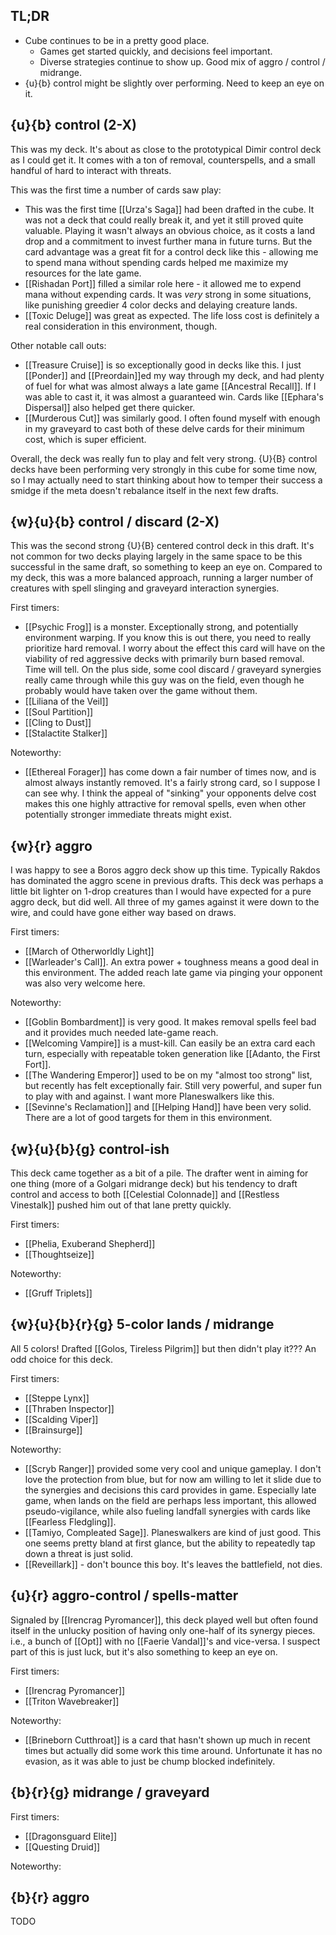 ## TL;DR

- Cube continues to be in a pretty good place.
  - Games get started quickly, and decisions feel important.
  - Diverse strategies continue to show up. Good mix of aggro / control / midrange.
- {u}{b} control might be slightly over performing. Need to keep an eye on it.

## {u}{b} control (2-X)

This was my deck. It's about as close to the prototypical Dimir control deck as I could get it. It comes with a ton of removal, counterspells, and a small handful of hard to interact with threats.

This was the first time a number of cards saw play:

- This was the first time [[Urza's Saga]] had been drafted in the cube. It was not a deck that could really break it, and yet it still proved quite valuable. Playing it wasn't always an obvious choice, as it costs a land drop and a commitment to invest further mana in future turns. But the card advantage was a great fit for a control deck like this - allowing me to spend mana without spending cards helped me maximize my resources for the late game.
- [[Rishadan Port]] filled a similar role here - it allowed me to expend mana without expending cards. It was _very_ strong in some situations, like punishing greedier 4 color decks and delaying creature lands.
- [[Toxic Deluge]] was great as expected. The life loss cost is definitely a real consideration in this environment, though.

Other notable call outs:

- [[Treasure Cruise]] is so exceptionally good in decks like this. I just [[Ponder]] and [[Preordain]]ed my way through my deck, and had plenty of fuel for what was almost always a late game [[Ancestral Recall]]. If I was able to cast it, it was almost a guaranteed win. Cards like [[Ephara's Dispersal]] also helped get there quicker.
- [[Murderous Cut]] was similarly good. I often found myself with enough in my graveyard to cast both of these delve cards for their minimum cost, which is super efficient.

Overall, the deck was really fun to play and felt very strong. {U}{B} control decks have been performing very strongly in this cube for some time now, so I may actually need to start thinking about how to temper their success a smidge if the meta doesn't rebalance itself in the next few drafts.

## {w}{u}{b} control / discard (2-X)

This was the second strong {U}{B} centered control deck in this draft. It's not common for two decks playing largely in the same space to be this successful in the same draft, so something to keep an eye on. Compared to my deck, this was a more balanced approach, running a larger number of creatures with spell slinging and graveyard interaction synergies.

First timers:

- [[Psychic Frog]] is a monster. Exceptionally strong, and potentially environment warping. If you know this is out there, you need to really prioritize hard removal. I worry about the effect this card will have on the viability of red aggressive decks with primarily burn based removal. Time will tell. On the plus side, some cool discard / graveyard synergies really came through while this guy was on the field, even though he probably would have taken over the game without them.
- [[Liliana of the Veil]]
- [[Soul Partition]]
- [[Cling to Dust]]
- [[Stalactite Stalker]]

Noteworthy:

- [[Ethereal Forager]] has come down a fair number of times now, and is almost always instantly removed. It's a fairly strong card, so I suppose I can see why. I think the appeal of "sinking" your opponents delve cost makes this one highly attractive for removal spells, even when other potentially stronger immediate threats might exist.

## {w}{r} aggro

I was happy to see a Boros aggro deck show up this time. Typically Rakdos has dominated the aggro scene in previous drafts.  This deck was perhaps a little bit lighter on 1-drop creatures than I would have expected for a pure aggro deck, but did well. All three of my games against it were down to the wire, and could have gone either way based on draws.

First timers:

- [[March of Otherworldly Light]]
- [[Warleader's Call]]. An extra power + toughness means a good deal in this environment. The added reach late game via pinging your opponent was also very welcome here.

Noteworthy:

- [[Goblin Bombardment]] is very good. It makes removal spells feel bad and it provides much needed late-game reach.
- [[Welcoming Vampire]] is a must-kill. Can easily be an extra card each turn, especially with repeatable token generation like [[Adanto, the First Fort]].
- [[The Wandering Emperor]] used to be on my "almost too strong" list, but recently has felt exceptionally fair. Still very powerful, and super fun to play with and against. I want more Planeswalkers like this.
- [[Sevinne's Reclamation]] and [[Helping Hand]] have been very solid. There are a lot of good targets for them in this environment.

## {w}{u}{b}{g} control-ish

This deck came together as a bit of a pile. The drafter went in aiming for one thing (more of a Golgari midrange deck) but his tendency to draft control and access to both [[Celestial Colonnade]] and [[Restless Vinestalk]] pushed him out of that lane pretty quickly.

First timers:

- [[Phelia, Exuberand Shepherd]]
- [[Thoughtseize]]

Noteworthy:

- [[Gruff Triplets]]

## {w}{u}{b}{r}{g} 5-color lands / midrange

All 5 colors! Drafted [[Golos, Tireless Pilgrim]] but then didn't play it??? An odd choice for this deck.

First timers:

- [[Steppe Lynx]]
- [[Thraben Inspector]]
- [[Scalding Viper]]
- [[Brainsurge]]

Noteworthy:

- [[Scryb Ranger]] provided some very cool and unique gameplay.  I don't love the protection from blue, but for now am willing to let it slide due to the synergies and decisions this card provides in game. Especially late game, when lands on the field are perhaps less important, this allowed pseudo-vigilance, while also fueling landfall synergies with cards like [[Fearless Fledgling]].
- [[Tamiyo, Compleated Sage]]. Planeswalkers are kind of just good. This one seems pretty bland at first glance, but the ability to repeatedly tap down a threat is just solid.
- [[Reveillark]] - don't bounce this boy. It's leaves the battlefield, not dies.

##  {u}{r} aggro-control / spells-matter

Signaled by [[Irencrag Pyromancer]], this deck played well but often found itself in the unlucky position of having only one-half of its synergy pieces. i.e., a bunch of [[Opt]] with no [[Faerie Vandal]]'s and vice-versa. I suspect part of this is just luck, but it's also something to keep an eye on.

First timers:

- [[Irencrag Pyromancer]]
- [[Triton Wavebreaker]]

Noteworthy:

- [[Brineborn Cutthroat]] is a card that hasn't shown up much in recent times but actually did some work this time around. Unfortunate it has no evasion, as it was able to just be chump blocked indefinitely.

## {b}{r}{g} midrange / graveyard

First timers:

- [[Dragonsguard Elite]]
- [[Questing Druid]]

Noteworthy:


## {b}{r} aggro

TODO
